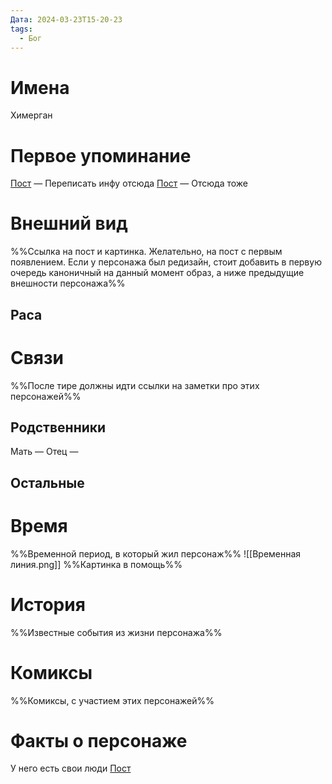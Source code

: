 ```yaml
---
Дата: 2024-03-23T15-20-23
tags:
  - Бог
---
```

# Имена
Химерган
# Первое упоминание
[Пост](https://vk.com/wall-208978263_10273) — Переписать инфу отсюда
[Пост](https://vk.com/wall-208978263_14466) — Отсюда тоже
# Внешний вид
%%Ссылка на пост и картинка. Желательно, на пост с первым появлением. Если у персонажа был редизайн, стоит добавить в первую очередь каноничный на данный момент образ, а ниже предыдущие внешности персонажа%%
## Раса
# Связи
%%После тире должны идти ссылки на заметки про этих персонажей%%
## Родственники
Мать —
Отец — 
## Остальные 
# Время
%%Временной период, в который жил персонаж%%
![[Временная линия.png]]
%%Картинка в помощь%%
# История
%%Известные события из жизни персонажа%%
# Комиксы
%%Комиксы, с участием этих персонажей%%
# Факты о персонаже
У него есть свои люди [Пост](https://vk.com/wall-159799193_20846)